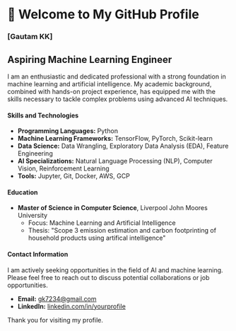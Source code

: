 👋 Welcome to My GitHub Profile
===============================

### [Gautam KK]

Aspiring Machine Learning Engineer 
---
I am an enthusiastic and dedicated professional with a strong foundation in machine learning and artificial intelligence. My academic background, combined with hands-on project experience, has equipped me with the skills necessary to tackle complex problems using advanced AI techniques.

#### Skills and Technologies
- **Programming Languages:** Python
- **Machine Learning Frameworks:** TensorFlow, PyTorch, Scikit-learn
- **Data Science:** Data Wrangling, Exploratory Data Analysis (EDA), Feature Engineering
- **AI Specializations:** Natural Language Processing (NLP), Computer Vision, Reinforcement Learning
- **Tools:** Jupyter, Git, Docker, AWS, GCP

#### Education
- **Master of Science in Computer Science**, Liverpool John Moores University
  - Focus: Machine Learning and Artificial Intelligence
  - Thesis: "Scope 3 emission estimation and carbon footprinting of household products using artifical intelligence"

#### Contact Information
I am actively seeking opportunities in the field of AI and machine learning. Please feel free to reach out to discuss potential collaborations or job opportunities.

- **Email:** [gk7234@gmail.com](mailto:gk7234@gmail.com)
- **LinkedIn:** [linkedin.com/in/yourprofile](https://linkedin.com/in/yourprofile)

Thank you for visiting my profile.
